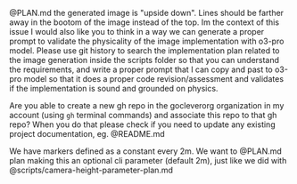 @PLAN.md the generated image is "upside down". Lines should be farther away in the bootom of the image instead of the top. Im the context of this issue I would also like you to think in a way we can generate a proper prompt to validate the physicality of the image implementation with o3-pro model. Please use git history to search the implementation plan related to the image generation inside the scripts folder so that you can understand the requirements, and write a proper prompt that I can copy and past to o3-pro model so that it does a proper code revision/assessment and validates if the implementation is sound and grounded on physics.




Are you able to create a new gh repo in the gocleverorg organization in my account (using `gh` terminal commands) and associate this repo to that gh repo? When you do that please check if you need to update any existing project documentation, eg. @README.md




We have markers defined as a constant every 2m. We want to @PLAN.md plan making this an optional cli parameter (default 2m), just like we did with @scripts/camera-height-parameter-plan.md 